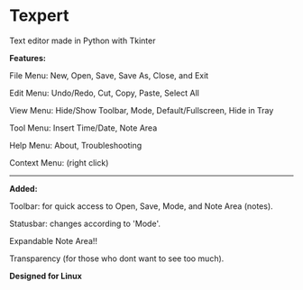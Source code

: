# Texpert  
Text editor made in Python with Tkinter  
  
  
**Features:**

File Menu: New, Open, Save, Save As, Close, and Exit  

Edit Menu: Undo/Redo, Cut, Copy, Paste, Select All

View Menu: Hide/Show Toolbar, Mode, Default/Fullscreen, Hide in Tray  

Tool Menu: Insert Time/Date, Note Area  

Help Menu: About, Troubleshooting  

Context Menu: (right click)


--------------------------------------------------------------------  

**Added:** 

Toolbar: for quick access to Open, Save, Mode, and Note Area (notes).  

Statusbar: changes according to 'Mode'.

Expandable Note Area!!  

Transparency (for those who dont want to see too much).

  
**Designed for Linux**   






